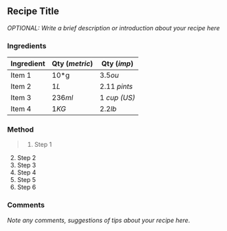## Recipe Title

*OPTIONAL: Write a brief description or introduction about your recipe here*

### Ingredients

| Ingredient 	| Qty (*metric*)	| Qty (*imp*)	|
|-----------|---------------| ---------------|
| Item 1	| 10*g	| 3.5*ou*	|
| Item 2	| 1*L* | 2.11 *pints*	|
| Item 3	| 236*ml* | 1 *cup (US)*	|
| Item 4	| 1*KG* | 2.2*lb*	|


### Method

>1. Step 1
2. Step 2
3. Step 3
4. Step 4
5. Step 5
6. Step 6


### Comments

*Note any comments, suggestions of tips about your recipe here*.
